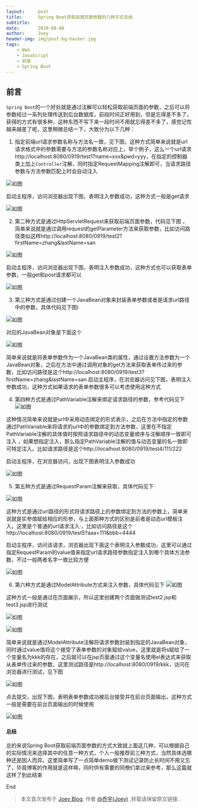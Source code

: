 ```yaml
---
layout:     post
title:      Spring Boot获取前端页面参数的几种方式总结
subtitle:   
date:       2020-08-08
author:     Joey
header-img: img/post-bg-hacker.jpg
tags:
    - Web
    - JavaScript
    - 前端
    - Spring Boot
---
```


## 前言

`Spring Boot`的一个好处就是通过注解可以轻松获取前端页面的参数，之后可以将参数经过一系列处理传送到后台数据库，前段时间正好用到，但是忘得差不多了，获得的方式有很多种，这种东西不写下来一段时间不用就忘得差不多了，感觉记性越来越差了呢，这里稍微总结一下，大致分为以下几种：
　　
1. 指定前端url请求参数名称与方法名一致，见下图，这种方式简单来说就是url请求格式中的参数需要与方法的参数名称对应上，举个例子，这么一个url请求http://localhost:8080/0919/test1?name=xxx&pwd=yyy，在指定的控制器类上加上`Controller`注解，同时指定RequestMapping注解即可，当请求路径参数与方法参数匹配上时会自动注入

![如图](https://img-blog.csdnimg.cn/img_convert/e56a36d8c64b0b5f2fddc98bfc5705c4.png)

启动主程序，访问浏览器出现下图，表明注入参数成功，这种方式一般是get请求

![如图](https://img-blog.csdnimg.cn/img_convert/3622e8e89af376f7e42fd8ef1dce2ecb.png)

2. 第二种方式是通过HttpServletRequest来获取前端页面参数，代码见下图 ，简单来说就是通过调用request的getParameter方法来获取参数，比如访问路径类似这样http://localhost:8080/0919/test2?firstName=zhang&lastName=san

![如图](https://img-blog.csdnimg.cn/img_convert/0b408ef229233888f0b02c43c64c97ed.png)

启动主程序，访问浏览器出现下图，表明注入参数成功，这种方式也可以获取表单参数，一般get和post请求都可以

![如图](https://img-blog.csdnimg.cn/img_convert/c5af1278060458183f9c1de344e945f0.png)

3. 第三种方式是通过创建一个JavaBean对象来封装表单参数或者是请求url路径中的参数，具体代码见下图)

![如图](https://img-blog.csdnimg.cn/img_convert/4d2fd05091ca0321753aeccaaa1e6f86.png)

对应的JavaBean对象是下面这个

![如图](https://img-blog.csdnimg.cn/img_convert/1100e0302c7ea1e3a41e21a075eb558d.png)

简单来说就是将表单参数作为一个JavaBean类的属性，通过设置方法参数为一个JavaBean对象，之后在方法中通过调用对象的get方法来获取表单传过来的参数，比如访问路径是这个http://localhost:8080/0919/test3?firstName=zhang&lastName=san 启动主程序，在浏览器访问见下图，表明注入参数成功，这种方式如果请求的表单参数很多可以考虑使用这种方式

4. 第四种方式是通过PathVariable注解来绑定请求路径的参数，参考代码见下
![如图](https://img-blog.csdnimg.cn/img_convert/6bb03da3fa7cc78bd0b3921a2239660d.png)

这种情况简单来说就是url中采用动态绑定的形式表示，之后在方法中指定的参数通过PathVariable来将请求的url中的参数绑定到方法参数，这里在不指定PathVariable注解的具体值时按照请求路径中的动态变量顺序与注解顺序一致即可注入 ，如果想指定注入，那么指定PathVariable注解的值与动态变量的名一致即可特定注入。比如请求路径是这个http://localhost:8080/0919/test4/111/222

启动主程序，在浏览器访问，出现下图表明注入参数成功

![如图](https://img-blog.csdnimg.cn/img_convert/197b1cbb6845213cb8cc8413c6b8219b.png)

5. 第五种方式是通过RequestParam注解来获取，具体代码见下

![如图](https://img-blog.csdnimg.cn/img_convert/f09e506df3535168d84212e5e4eaf403.png)

这种方式是通过url路径的形式将请求路径上的参数绑定到方法的参数上，简单来说就是实参值赋给相应的形参，与上面那种方式的区别是前者是动态url模板注入，这里是个普通的url请求注入·，比如访问路径是这个http://localhost:8080/0919/test5?aaa=111&bbb=4444

启动主程序，访问该请求，浏览器出现下面这个表明注入参数成功，这里可以通过指定RequestParam的value值来指定url请求路径参数指定注入到哪个具体方法参数，不过一般两者名字一致比较方便

![如图](https://img-blog.csdnimg.cn/img_convert/4b6e12b2b2b8e3029f137b486c2cdb04.png)

6. 第六种方式是通过ModelAttribute方式来注入参数，具体代码见下
![如图](https://img-blog.csdnimg.cn/img_convert/73cfa96471c5beac5a89d4a402d634d3.png)

这种方式一般是通过在页面展示，所以这里创建两个页面做测试test2.jsp和test3.jsp进行测试

![如图](https://img-blog.csdnimg.cn/img_convert/1ffd489d70faad3ffabb06e1ebafba98.png)

![如图](https://img-blog.csdnimg.cn/img_convert/4d39d39fec3f1b96354cfe24bff3e6e6.png)

简单来说就是通过ModelAttribute注解将请求参数封装到指定的JavaBean对象，同时通过value值将这个接受了表单参数的对象赋给value，这里就是将s赋给了一个变量名为kkk的存在，之后就可以在jsp页面通过这个变量名使用el表达式来获取从表单传过来的参数，这里测试路径是http://localhost:8080/0919/kkk，访问在浏览器进行测试，见下图

![如图](https://img-blog.csdnimg.cn/img_convert/87aed8edde726fff55d6067da5aa626a.png)

点击提交，出现下图，表明表单参数成功被后台接受并在前台页面输出，这种方式一般是需要在前台页面输出的时候使用

![如图](https://img-blog.csdnimg.cn/img_convert/bf93b71966ee0e56d0ab12fb2f86f5ca.png)

#### 总结

总的来说Spring Boot获取前端页面参数的方式大致就上面这几种，可以根据自己的实际情况来选择其中的任意一种方式，个人一般推荐前三种方式，当然具体选哪种还是因人而异。这里简单写了一点简单demo做下测试记录防止长时间不用又忘了，毕竟博客的作用就是这样嘛，同时供有需要的同僚们拿过来参考，那么这篇就这样了到此结束

End

> 本文首次发布于 [Joey Blog](http://qiaoyu113.github.io), 作者 [@乔宇(Joey)](http://github.com/qiaoyu113) ,转载请保留原文链接..
